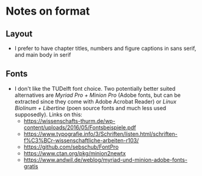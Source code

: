 # Notes on format

## Layout

* I prefer to have chapter titles, numbers and figure captions in sans serif, and main body in serif

## Fonts

* I don't like the TUDelft font choice. Two potentially better suited alternatives are _Myriad Pro + Minion Pro_ (Adobe fonts, but can be extracted since they come with Adobe Acrobat Reader) or _Linux Biolinum + Libertine_ (poen source fonts and much less used supposedly). Links on this:
  * https://wissenschafts-thurm.de/wp-content/uploads/2016/05/Fontsbeispiele.pdf
  * https://www.typografie.info/3/Schriften/listen.html/schriften-f%C3%BCr-wissenschaftliche-arbeiten-r103/
  * https://github.com/sebschub/FontPro
  * https://www.ctan.org/pkg/minion2newtx
  * https://www.andwil.de/weblog/myriad-und-minion-adobe-fonts-gratis
